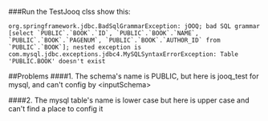 ###Run the TestJooq clss show this:
```log
org.springframework.jdbc.BadSqlGrammarException: jOOQ; bad SQL grammar [select `PUBLIC`.`BOOK`.`ID`, `PUBLIC`.`BOOK`.`NAME`, `PUBLIC`.`BOOK`.`PAGENUM`, `PUBLIC`.`BOOK`.`AUTHOR_ID` from `PUBLIC`.`BOOK`]; nested exception is com.mysql.jdbc.exceptions.jdbc4.MySQLSyntaxErrorException: Table 'PUBLIC.BOOK' doesn't exist
```

##Problems
####1. The schema's name is PUBLIC, but here is jooq_test for mysql, and can't config by \<inputSchema\>


####2. The mysql table's name is lower case but here is upper case and can't find a place to config it 
